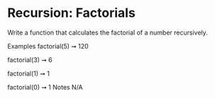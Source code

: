 # Recursion: Factorials

Write a function that calculates the factorial of a number recursively.

Examples
factorial(5) ➞ 120

factorial(3) ➞ 6

factorial(1) ➞ 1

factorial(0) ➞ 1
Notes
N/A
